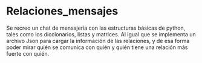 # Relaciones_mensajes
Se recreo un chat de mensajería con las estructuras básicas de python, tales como los diccionarios, listas y matrices. Al igual que se implementa un archivo Json para cargar la información de las relaciones, y de esa forma poder mirar quién se comunica con quién y quién tiene una relación más fuerte con quién. 
